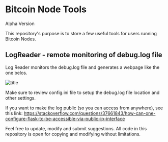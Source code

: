 # Bitcoin Node Tools
Alpha Version

This repository's purpose is to store a few useful tools for users running
Bitcoin Nodes.

LogReader - remote monitoring of debug.log file
--------------------------------------------------
Log Reader monitors the debug.log file and generates a webpage like the one belos. 

![title](https://image.ibb.co/i9Jj4U/Screen_Shot_2018_10_07_at_4_30_55_PM.png)

Make sure to review config.ini file to setup the debug.log file location and
other settings.

If you want to make the log public (so you can access from anywhere),
see this link:
https://stackoverflow.com/questions/37661843/how-can-one-configure-flask-to-be-accessible-via-public-ip-interface

Feel free to update, modify and submit suggestions.
All code in this repository is open for copying
and modifying without limitations.
